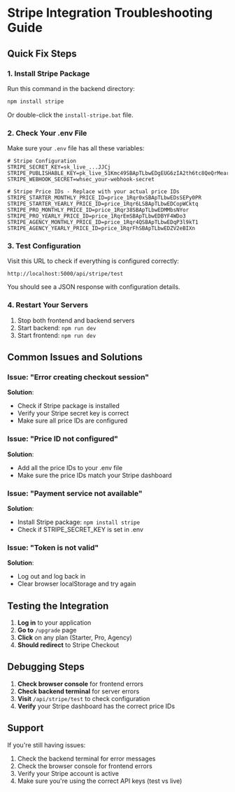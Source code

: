 # Stripe Integration Troubleshooting Guide

## Quick Fix Steps

### 1. Install Stripe Package
Run this command in the backend directory:
```bash
npm install stripe
```

Or double-click the `install-stripe.bat` file.

### 2. Check Your .env File
Make sure your `.env` file has all these variables:

```env
# Stripe Configuration
STRIPE_SECRET_KEY=sk_live_...JJCj
STRIPE_PUBLISHABLE_KEY=pk_live_51Kmc49SBApTLbwEDgEUG6zIA2th6tc8QeQrMearqZ0mP2d5rrpDA8kV3CZSToxcdR4J0kK0Slky6heD31mBDYbJe003L40a4m5
STRIPE_WEBHOOK_SECRET=whsec_your-webhook-secret

# Stripe Price IDs - Replace with your actual price IDs
STRIPE_STARTER_MONTHLY_PRICE_ID=price_1Rqr0xSBApTLbwEDsSEPy0PR
STRIPE_STARTER_YEARLY_PRICE_ID=price_1Rqr6LSBApTLbwEDCopWCktq
STRIPE_PRO_MONTHLY_PRICE_ID=price_1Rqr38SBApTLbwEDMMbsNYor
STRIPE_PRO_YEARLY_PRICE_ID=price_1RqrEmSBApTLbwEDBYF4WDo3
STRIPE_AGENCY_MONTHLY_PRICE_ID=price_1Rqr4QSBApTLbwEDqP3l9kT1
STRIPE_AGENCY_YEARLY_PRICE_ID=price_1RqrFhSBApTLbwEDZV2eBIXn
```

### 3. Test Configuration
Visit this URL to check if everything is configured correctly:
```
http://localhost:5000/api/stripe/test
```

You should see a JSON response with configuration details.

### 4. Restart Your Servers
1. Stop both frontend and backend servers
2. Start backend: `npm run dev`
3. Start frontend: `npm run dev`

## Common Issues and Solutions

### Issue: "Error creating checkout session"
**Solution**: 
- Check if Stripe package is installed
- Verify your Stripe secret key is correct
- Make sure all price IDs are configured

### Issue: "Price ID not configured"
**Solution**:
- Add all the price IDs to your .env file
- Make sure the price IDs match your Stripe dashboard

### Issue: "Payment service not available"
**Solution**:
- Install Stripe package: `npm install stripe`
- Check if STRIPE_SECRET_KEY is set in .env

### Issue: "Token is not valid"
**Solution**:
- Log out and log back in
- Clear browser localStorage and try again

## Testing the Integration

1. **Log in** to your application
2. **Go to** `/upgrade` page
3. **Click** on any plan (Starter, Pro, Agency)
4. **Should redirect** to Stripe Checkout

## Debugging Steps

1. **Check browser console** for frontend errors
2. **Check backend terminal** for server errors
3. **Visit** `/api/stripe/test` to check configuration
4. **Verify** your Stripe dashboard has the correct price IDs

## Support

If you're still having issues:
1. Check the backend terminal for error messages
2. Check the browser console for frontend errors
3. Verify your Stripe account is active
4. Make sure you're using the correct API keys (test vs live) 